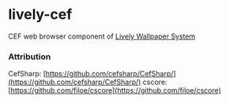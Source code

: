 # lively-cef

CEF web browser component of [Lively Wallpaper System ](https://github.com/rocksdanister/lively)

### Attribution
CefSharp: [https://github.com/cefsharp/CefSharp/](https://github.com/cefsharp/CefSharp/)
cscore:[https://github.com/filoe/cscore](https://github.com/filoe/cscore)
